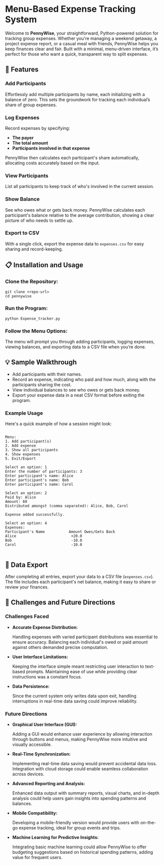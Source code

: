 <h1>Menu-Based Expense Tracking System</h1>

<p>Welcome to <strong>PennyWise</strong>, your straightforward, Python-powered solution for tracking group expenses. Whether you're managing a weekend getaway, a project expense report, or a casual meal with friends, PennyWise helps you keep finances clear and fair. Built with a minimal, menu-driven interface, it’s perfect for those who want a quick, transparent way to split expenses.</p>

<h2>📌 Features</h2>

<h3>Add Participants</h3>
<p>Effortlessly add multiple participants by name, each initializing with a balance of zero. This sets the groundwork for tracking each individual’s share of group expenses.</p>

<h3>Log Expenses</h3>
<p>Record expenses by specifying:</p>
<ul>
    <li><strong>The payer</strong></li>
    <li><strong>The total amount</strong></li>
    <li><strong>Participants involved in that expense</strong></li>
</ul>
<p>PennyWise then calculates each participant's share automatically, allocating costs accurately based on the input.</p>

<h3>View Participants</h3>
<p>List all participants to keep track of who's involved in the current session.</p>

<h3>Show Balance</h3>
<p>See who owes what or gets back money. PennyWise calculates each participant's balance relative to the average contribution, showing a clear picture of who needs to settle up.</p>

<h3>Export to CSV</h3>
<p>With a single click, export the expense data to <code>expenses.csv</code> for easy sharing and record-keeping.</p>

<h2>📋 Installation and Usage</h2>

<h3>Clone the Repository:</h3>
<pre>
<code>git clone &lt;repo-url&gt;
cd pennywise</code>
</pre>

<h3>Run the Program:</h3>
<pre>
<code>python Expense_tracker.py</code>
</pre>

<h3>Follow the Menu Options:</h3>
<p>The menu will prompt you through adding participants, logging expenses, viewing balances, and exporting data to a CSV file when you’re done.</p>

<h2>💡 Sample Walkthrough</h2>

<ul>
    <li>Add participants with their names.</li>
    <li>Record an expense, indicating who paid and how much, along with the participants sharing the cost.</li>
    <li>View individual balances to see who owes or gets back money.</li>
    <li>Export your expense data in a neat CSV format before exiting the program.</li>
</ul>

<h3>Example Usage</h3>
<p>Here's a quick example of how a session might look:</p>

<pre>
<code>
Menu:
1. Add participant(s)
2. Add expense
3. Show all participants
4. Show expenses
5. Exit/Export

Select an option: 1
Enter the number of participants: 3
Enter participant's name: Alice
Enter participant's name: Bob
Enter participant's name: Carol

Select an option: 2
Paid by: Alice
Amount: 60
Distributed amongst (comma separated): Alice, Bob, Carol

Expense added successfully.

Select an option: 4
Expenses:
Participant's Name           Amount Owes/Gets Back  
Alice                         +20.0
Bob                           -10.0
Carol                         -10.0
</code>
</pre>

<h2>📝 Data Export</h2>

<p>After completing all entries, export your data to a CSV file (<code>expenses.csv</code>). The file includes each participant's net balance, making it easy to share or review your finances.</p>

<h2>🚀 Challenges and Future Directions</h2>

<h3>Challenges Faced</h3>

<ul>
    <li><strong>Accurate Expense Distribution:</strong>
        <p>Handling expenses with varied participant distributions was essential to ensure accuracy. Balancing each individual's owed or paid amount against others demanded precise computation.</p>
    </li>
    <li><strong>User Interface Limitations:</strong>
        <p>Keeping the interface simple meant restricting user interaction to text-based prompts. Maintaining ease of use while providing clear instructions was a constant focus.</p>
    </li>
    <li><strong>Data Persistence:</strong>
        <p>Since the current system only writes data upon exit, handling interruptions in real-time data saving could improve reliability.</p>
    </li>
</ul>

<h3>Future Directions</h3>

<ul>
    <li><strong>Graphical User Interface (GUI):</strong>
        <p>Adding a GUI would enhance user experience by allowing interaction through buttons and menus, making PennyWise more intuitive and visually accessible.</p>
    </li>
    <li><strong>Real-Time Synchronization:</strong>
        <p>Implementing real-time data saving would prevent accidental data loss. Integration with cloud storage could enable seamless collaboration across devices.</p>
    </li>
    <li><strong>Advanced Reporting and Analysis:</strong>
        <p>Enhanced data output with summary reports, visual charts, and in-depth analysis could help users gain insights into spending patterns and balances.</p>
    </li>
    <li><strong>Mobile Compatibility:</strong>
        <p>Developing a mobile-friendly version would provide users with on-the-go expense tracking, ideal for group events and trips.</p>
    </li>
    <li><strong>Machine Learning for Predictive Insights:</strong>
        <p>Integrating basic machine learning could allow PennyWise to offer budgeting suggestions based on historical spending patterns, adding value for frequent users.</p>
    </li>
</ul>
